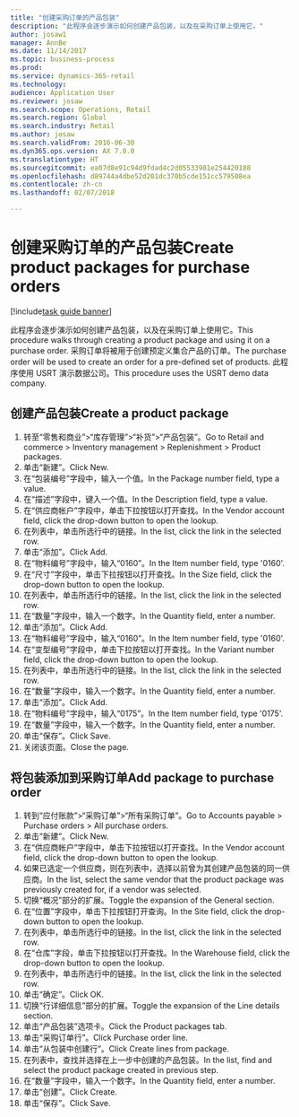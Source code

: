 ```yaml
--- 
title: "创建采购订单的产品包装"
description: "此程序会逐步演示如何创建产品包装，以及在采购订单上使用它。"
author: josaw1
manager: AnnBe
ms.date: 11/14/2017
ms.topic: business-process
ms.prod: 
ms.service: dynamics-365-retail
ms.technology: 
audience: Application User
ms.reviewer: josaw
ms.search.scope: Operations, Retail
ms.search.region: Global
ms.search.industry: Retail
ms.author: josaw
ms.search.validFrom: 2016-06-30
ms.dyn365.ops.version: AX 7.0.0
ms.translationtype: HT
ms.sourcegitcommit: ea07d8e91c94d9fdad4c2d05533981e254420188
ms.openlocfilehash: d89744a4dbe52d201dc370b5cde151cc579508ea
ms.contentlocale: zh-cn
ms.lasthandoff: 02/07/2018

---
```

# <a name="create-product-packages-for-purchase-orders"></a><span data-ttu-id="3adc1-103">创建采购订单的产品包装</span><span class="sxs-lookup"><span data-stu-id="3adc1-103">Create product packages for purchase orders</span></span>

[!include[task guide banner](../includes/task-guide-banner.md)]

<span data-ttu-id="3adc1-104">此程序会逐步演示如何创建产品包装，以及在采购订单上使用它。</span><span class="sxs-lookup"><span data-stu-id="3adc1-104">This procedure walks through creating a product package and using it on a purchase order.</span></span> <span data-ttu-id="3adc1-105">采购订单将被用于创建预定义集合产品的订单。</span><span class="sxs-lookup"><span data-stu-id="3adc1-105">The purchase order will be used to create an order for a pre-defined set of products.</span></span> <span data-ttu-id="3adc1-106">此程序使用 USRT 演示数据公司。</span><span class="sxs-lookup"><span data-stu-id="3adc1-106">This procedure uses the USRT demo data company.</span></span>


## <a name="create-a-product-package"></a><span data-ttu-id="3adc1-107">创建产品包装</span><span class="sxs-lookup"><span data-stu-id="3adc1-107">Create a product package</span></span>
1. <span data-ttu-id="3adc1-108">转至“零售和商业”>“库存管理”>“补货”>“产品包装”。</span><span class="sxs-lookup"><span data-stu-id="3adc1-108">Go to Retail and commerce > Inventory management > Replenishment > Product packages.</span></span>
2. <span data-ttu-id="3adc1-109">单击“新建”。</span><span class="sxs-lookup"><span data-stu-id="3adc1-109">Click New.</span></span>
3. <span data-ttu-id="3adc1-110">在“包装编号”字段中，输入一个值。</span><span class="sxs-lookup"><span data-stu-id="3adc1-110">In the Package number field, type a value.</span></span>
4. <span data-ttu-id="3adc1-111">在“描述”字段中，键入一个值。</span><span class="sxs-lookup"><span data-stu-id="3adc1-111">In the Description field, type a value.</span></span>
5. <span data-ttu-id="3adc1-112">在“供应商帐户”字段中，单击下拉按钮以打开查找。</span><span class="sxs-lookup"><span data-stu-id="3adc1-112">In the Vendor account field, click the drop-down button to open the lookup.</span></span>
6. <span data-ttu-id="3adc1-113">在列表中，单击所选行中的链接。</span><span class="sxs-lookup"><span data-stu-id="3adc1-113">In the list, click the link in the selected row.</span></span>
7. <span data-ttu-id="3adc1-114">单击“添加”。</span><span class="sxs-lookup"><span data-stu-id="3adc1-114">Click Add.</span></span>
8. <span data-ttu-id="3adc1-115">在“物料编号”字段中，输入“0160”。</span><span class="sxs-lookup"><span data-stu-id="3adc1-115">In the Item number field, type '0160'.</span></span>
9. <span data-ttu-id="3adc1-116">在“尺寸”字段中，单击下拉按钮以打开查找。</span><span class="sxs-lookup"><span data-stu-id="3adc1-116">In the Size field, click the drop-down button to open the lookup.</span></span>
10. <span data-ttu-id="3adc1-117">在列表中，单击所选行中的链接。</span><span class="sxs-lookup"><span data-stu-id="3adc1-117">In the list, click the link in the selected row.</span></span>
11. <span data-ttu-id="3adc1-118">在“数量”字段中，输入一个数字。</span><span class="sxs-lookup"><span data-stu-id="3adc1-118">In the Quantity field, enter a number.</span></span>
12. <span data-ttu-id="3adc1-119">单击“添加”。</span><span class="sxs-lookup"><span data-stu-id="3adc1-119">Click Add.</span></span>
13. <span data-ttu-id="3adc1-120">在“物料编号”字段中，输入“0160”。</span><span class="sxs-lookup"><span data-stu-id="3adc1-120">In the Item number field, type '0160'.</span></span>
14. <span data-ttu-id="3adc1-121">在“变型编号”字段中，单击下拉按钮以打开查找。</span><span class="sxs-lookup"><span data-stu-id="3adc1-121">In the Variant number field, click the drop-down button to open the lookup.</span></span>
15. <span data-ttu-id="3adc1-122">在列表中，单击所选行中的链接。</span><span class="sxs-lookup"><span data-stu-id="3adc1-122">In the list, click the link in the selected row.</span></span>
16. <span data-ttu-id="3adc1-123">在“数量”字段中，输入一个数字。</span><span class="sxs-lookup"><span data-stu-id="3adc1-123">In the Quantity field, enter a number.</span></span>
17. <span data-ttu-id="3adc1-124">单击“添加”。</span><span class="sxs-lookup"><span data-stu-id="3adc1-124">Click Add.</span></span>
18. <span data-ttu-id="3adc1-125">在“物料编号”字段中，输入“0175”。</span><span class="sxs-lookup"><span data-stu-id="3adc1-125">In the Item number field, type '0175'.</span></span>
19. <span data-ttu-id="3adc1-126">在“数量”字段中，输入一个数字。</span><span class="sxs-lookup"><span data-stu-id="3adc1-126">In the Quantity field, enter a number.</span></span>
20. <span data-ttu-id="3adc1-127">单击“保存”。</span><span class="sxs-lookup"><span data-stu-id="3adc1-127">Click Save.</span></span>
21. <span data-ttu-id="3adc1-128">关闭该页面。</span><span class="sxs-lookup"><span data-stu-id="3adc1-128">Close the page.</span></span>

## <a name="add-package-to-purchase-order"></a><span data-ttu-id="3adc1-129">将包装添加到采购订单</span><span class="sxs-lookup"><span data-stu-id="3adc1-129">Add package to purchase order</span></span>
1. <span data-ttu-id="3adc1-130">转到“应付账款”>“采购订单”>“所有采购订单”。</span><span class="sxs-lookup"><span data-stu-id="3adc1-130">Go to Accounts payable > Purchase orders > All purchase orders.</span></span>
2. <span data-ttu-id="3adc1-131">单击“新建”。</span><span class="sxs-lookup"><span data-stu-id="3adc1-131">Click New.</span></span>
3. <span data-ttu-id="3adc1-132">在“供应商帐户”字段中，单击下拉按钮以打开查找。</span><span class="sxs-lookup"><span data-stu-id="3adc1-132">In the Vendor account field, click the drop-down button to open the lookup.</span></span>
4. <span data-ttu-id="3adc1-133">如果已选定一个供应商，则在列表中，选择以前曾为其创建产品包装的同一供应商。</span><span class="sxs-lookup"><span data-stu-id="3adc1-133">In the list, select the same vendor that the product package was previously created for, if a vendor was selected.</span></span>
5. <span data-ttu-id="3adc1-134">切换“概况”部分的扩展。</span><span class="sxs-lookup"><span data-stu-id="3adc1-134">Toggle the expansion of the General section.</span></span>
6. <span data-ttu-id="3adc1-135">在“位置”字段中，单击下拉按钮打开查询。</span><span class="sxs-lookup"><span data-stu-id="3adc1-135">In the Site field, click the drop-down button to open the lookup.</span></span>
7. <span data-ttu-id="3adc1-136">在列表中，单击所选行中的链接。</span><span class="sxs-lookup"><span data-stu-id="3adc1-136">In the list, click the link in the selected row.</span></span>
8. <span data-ttu-id="3adc1-137">在“仓库”字段，单击下拉按钮以打开查找。</span><span class="sxs-lookup"><span data-stu-id="3adc1-137">In the Warehouse field, click the drop-down button to open the lookup.</span></span>
9. <span data-ttu-id="3adc1-138">在列表中，单击所选行中的链接。</span><span class="sxs-lookup"><span data-stu-id="3adc1-138">In the list, click the link in the selected row.</span></span>
10. <span data-ttu-id="3adc1-139">单击“确定”。</span><span class="sxs-lookup"><span data-stu-id="3adc1-139">Click OK.</span></span>
11. <span data-ttu-id="3adc1-140">切换“行详细信息”部分的扩展。</span><span class="sxs-lookup"><span data-stu-id="3adc1-140">Toggle the expansion of the Line details section.</span></span>
12. <span data-ttu-id="3adc1-141">单击“产品包装”选项卡。</span><span class="sxs-lookup"><span data-stu-id="3adc1-141">Click the Product packages tab.</span></span>
13. <span data-ttu-id="3adc1-142">单击“采购订单行”。</span><span class="sxs-lookup"><span data-stu-id="3adc1-142">Click Purchase order line.</span></span>
14. <span data-ttu-id="3adc1-143">单击“从包装中创建行”。</span><span class="sxs-lookup"><span data-stu-id="3adc1-143">Click Create lines from package.</span></span>
15. <span data-ttu-id="3adc1-144">在列表中，查找并选择在上一步中创建的产品包装。</span><span class="sxs-lookup"><span data-stu-id="3adc1-144">In the list, find and select the product package created in previous step.</span></span>
16. <span data-ttu-id="3adc1-145">在“数量”字段中，输入一个数字。</span><span class="sxs-lookup"><span data-stu-id="3adc1-145">In the Quantity field, enter a number.</span></span>
17. <span data-ttu-id="3adc1-146">单击“创建”。</span><span class="sxs-lookup"><span data-stu-id="3adc1-146">Click Create.</span></span>
18. <span data-ttu-id="3adc1-147">单击“保存”。</span><span class="sxs-lookup"><span data-stu-id="3adc1-147">Click Save.</span></span>


